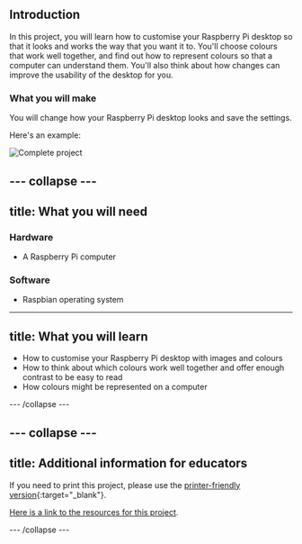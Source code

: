 ## Introduction

In this project, you will learn how to customise your Raspberry Pi desktop so that it looks and works the way that you want it to. You'll choose colours that work well together, and find out how to represent colours so that a computer can understand them. You'll also think about how changes can improve the usability of the desktop for you.

### What you will make

You will change how your Raspberry Pi desktop looks and save the settings.

Here's an example:

![Complete project](images/showcase-static.png)

--- collapse ---
---
title: What you will need
---
### Hardware

+ A Raspberry Pi computer

### Software

+ Raspbian operating system


---
title: What you will learn
---

+ How to customise your Raspberry Pi desktop with images and colours
+ How to think about which colours work well together and offer enough contrast to be easy to read
+ How colours might be represented on a computer

--- /collapse ---

--- collapse ---
---
title: Additional information for educators
---

If you need to print this project, please use the [printer-friendly version](https://projects.raspberrypi.org/en/projects/project-name/print){:target="_blank"}.

[Here is a link to the resources for this project](http://rpf.io/project-name-go).

--- /collapse ---

